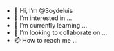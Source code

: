 - 👋 Hi, I’m @Soydeluis
- 👀 I’m interested in ...
- 🌱 I’m currently learning ...
- 💞️ I’m looking to collaborate on ...
- 📫 How to reach me ...

<!---
Soydeluis/Soydeluis is a ✨ special ✨ repository because its `README.md` (this file) appears on your GitHub profile.
You can click the Preview link to take a look at your changes.
--->

